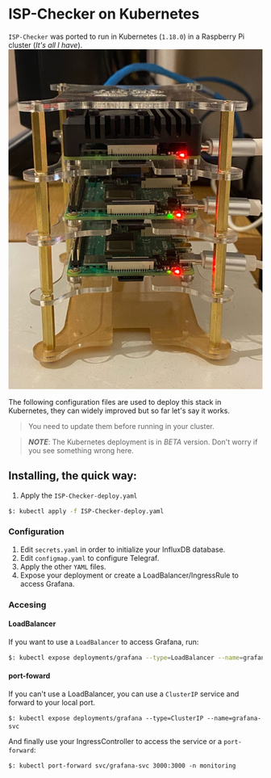# ISP-Checker on Kubernetes
`ISP-Checker` was ported to run in Kubernetes (`1.18.0`) in a Raspberry Pi cluster (_It's all I have_).
![RB-Cluster](../img/cluster.jpeg)

The following configuration files are used to deploy this stack in Kubernetes, they can widely improved but so far let's say it works.

> You need to update them before running in your cluster.

> ***NOTE***: The Kubernetes deployment is in *BETA* version. Don't worry if you see something wrong here.

## Installing, the quick way:

1) Apply the `ISP-Checker-deploy.yaml`
```bash
$: kubectl apply -f ISP-Checker-deploy.yaml
```

### Configuration

1) Edit `secrets.yaml` in order to initialize your InfluxDB database.
2) Edit `configmap.yaml` to configure Telegraf.
3) Apply the other `YAML` files.
4) Expose your deployment or create a LoadBalancer/IngressRule to access Grafana.

### Accesing
#### LoadBalancer
If you want to use a `LoadBalancer` to access Grafana, run:
```bash
$: kubectl expose deployments/grafana --type=LoadBalancer --name=grafana-svc
```
#### port-foward
If you can't use a LoadBalancer, you can use a `ClusterIP` service and forward to your local port.

```
$: kubectl expose deployments/grafana --type=ClusterIP --name=grafana-svc
```

And finally use your IngressController to access the service or a `port-forward`:

```
$: kubectl port-forward svc/grafana-svc 3000:3000 -n monitoring
```
